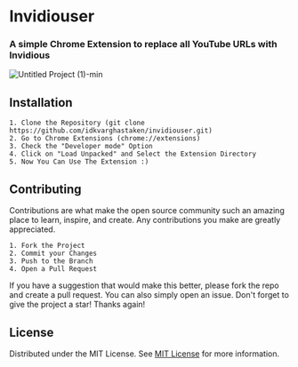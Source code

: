 
# Invidiouser

### A simple Chrome Extension to replace all YouTube URLs with Invidious

![Untitled Project (1)-min](https://github.com/user-attachments/assets/773efe43-f0bb-4a5d-b5c7-3a8b94ed43ce)

## Installation
    1. Clone the Repository (git clone https://github.com/idkvarghastaken/invidiouser.git)
    2. Go to Chrome Extensions (chrome://extensions)
    3. Check the "Developer mode" Option
    4. Click on "Load Unpacked" and Select the Extension Directory
    5. Now You Can Use The Extension :)

## Contributing
Contributions are what make the open source community such an amazing place to learn, inspire, and create. Any contributions you make are greatly appreciated.

    1. Fork the Project
    2. Commit your Changes
    3. Push to the Branch
    4. Open a Pull Request

If you have a suggestion that would make this better, please fork the repo and create a pull request. You can also simply open an issue. Don't forget to give the project a star! Thanks again!

## License
Distributed under the MIT License. See [MIT License](https://opensource.org/licenses/MIT) for more information.

